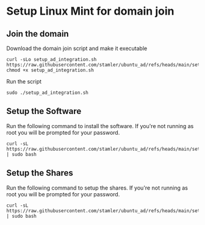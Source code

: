 # Setup Linux Mint for domain join

## Join the domain

Download the domain join script and make it executable

```
curl -sLo setup_ad_integration.sh https://raw.githubusercontent.com/stamler/ubuntu_ad/refs/heads/main/setup_ad_integration.sh
chmod +x setup_ad_integration.sh
```

Run the script
```
sudo ./setup_ad_integration.sh
```

## Setup the Software

Run the following command to install the software. If you're not running as root you will be prompted for your password.
```
curl -sL https://raw.githubusercontent.com/stamler/ubuntu_ad/refs/heads/main/setup_software.sh | sudo bash
```

## Setup the Shares

Run the following command to setup the shares. If you're not running as root you will be prompted for your password.
```
curl -sL https://raw.githubusercontent.com/stamler/ubuntu_ad/refs/heads/main/setup_shares.sh | sudo bash
```
